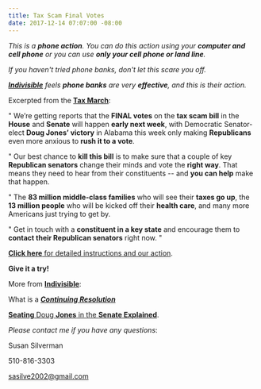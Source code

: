 ```yaml
---
title: Tax Scam Final Votes
date: 2017-12-14 07:07:00 -08:00
---
```


*This is a **phone action**.  You can do this action using your **computer and cell phone** or you can use **only your cell phone or land line**.*  

*If you haven't tried phone banks, don't let this scare you off.*

*[**Indivisible**](https://www.indivisible.org/) feels **phone banks** are very **effective**, and this is their action.*

Excerpted from the [**Tax March**](https://taxmarch.org/):

"  We’re getting reports that the **FINAL votes** on the **tax scam bill** in the **House** and **Senate** will happen **early next week**, with Democratic Senator-elect **Doug Jones’ victory** in Alabama this week only making **Republicans** even more anxious to **rush it to a vote**.

"  Our best chance to **kill this bill** is to make sure that a couple of key **Republican senators** change their minds and vote the **right way**. That means they need to hear from their constituents -- and **you can help** make that happen.

"  The **83 million middle-class families** who will see their **taxes go up**, the **13 million people** who will be kicked off their **health care**, and many more Americans just trying to get by.

"  Get in touch with a **constituent in a key state** and encourage them to **contact their Republican senators** right now.  "

[**Click here** for detailed instructions and our action](https://www.trumptaxscam.org/calls-to-kill-the-tax-scam/).

**Give it a try!**

More from [**Indivisible**](https://www.indivisible.org/):

What is a [***Continuing Resolution***](https://www.indivisible.org/resource/legislative-process-101-continuing-resolutions-bare-minimum/)

[**Seating** Doug **Jones** in the **Senate Explained**](https://www.indivisible.org/resource/seating-doug-jones-senate-explained/).





*Please contact me if you have any questions*:

Susan Silverman

510-816-3303

sasilve2002@gmail.com